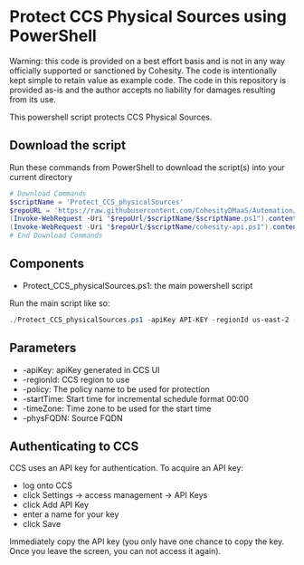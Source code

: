 # Protect CCS Physical Sources using PowerShell

Warning: this code is provided on a best effort basis and is not in any way officially supported or sanctioned by Cohesity. The code is intentionally kept simple to retain value as example code. The code in this repository is provided as-is and the author accepts no liability for damages resulting from its use.

This powershell script protects CCS Physical Sources.

## Download the script

Run these commands from PowerShell to download the script(s) into your current directory

```powershell
# Download Commands
$scriptName = 'Protect_CCS_physicalSources'
$repoURL = 'https://raw.githubusercontent.com/CohesityDMaaS/Automation/main'
(Invoke-WebRequest -Uri "$repoUrl/$scriptName/$scriptName.ps1").content | Out-File "$scriptName.ps1"; (Get-Content "$scriptName.ps1") | Set-Content "$scriptName.ps1"
(Invoke-WebRequest -Uri "$repoUrl/$scriptName/cohesity-api.ps1").content | Out-File cohesity-api.ps1; (Get-Content cohesity-api.ps1) | Set-Content cohesity-api.ps1
# End Download Commands
```

## Components

* Protect_CCS_physicalSources.ps1: the main powershell script

Run the main script like so:

```powershell
./Protect_CCS_physicalSources.ps1 -apiKey API-KEY -regionId us-east-2 -policy "Policy-Name" -startTime "00:00" -timeZone Americal/Chicago -physFQDN "source FQDN"
```

## Parameters

* -apiKey: apiKey generated in CCS UI
* -regionId: CCS region to use
* -policy: The policy name to be used for protection
* -startTime: Start time for incremental schedule format 00:00
* -timeZone: Time zone to be used for the start time
* -physFQDN: Source FQDN

## Authenticating to CCS

CCS uses an API key for authentication. To acquire an API key:

* log onto CCS
* click Settings -> access management -> API Keys
* click Add API Key
* enter a name for your key
* click Save

Immediately copy the API key (you only have one chance to copy the key. Once you leave the screen, you can not access it again).
